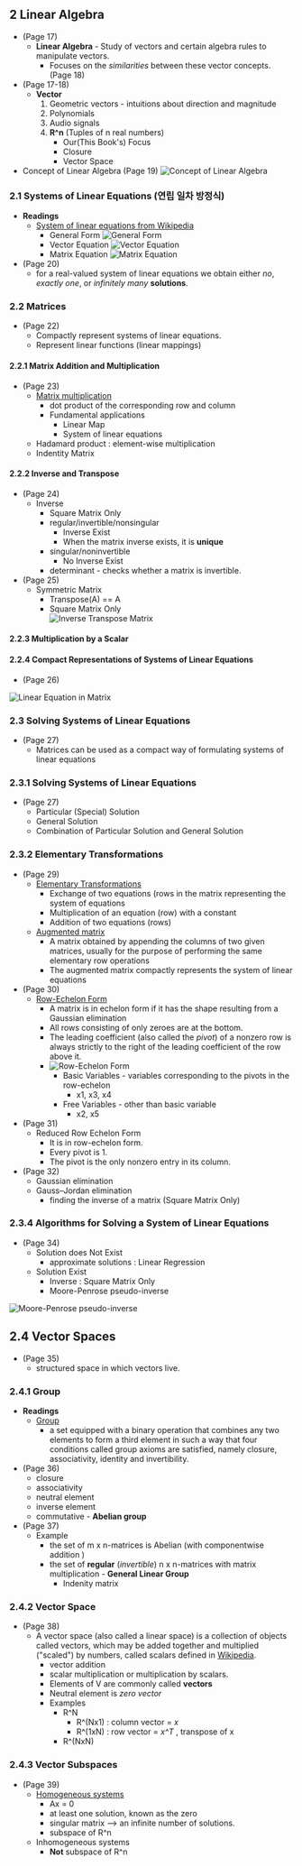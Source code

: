 ## 2 Linear Algebra
 * (Page 17)
   * **Linear Algebra** - Study of vectors and certain algebra rules to manipulate vectors.
     * Focuses on the *similarities* between these vector concepts. (Page 18)
 * (Page 17-18)
   * **Vector**
     1. Geometric vectors - intuitions about direction and magnitude
     1. Polynomials
     1. Audio signals
     1. **R^n** (Tuples of n real numbers)
        * Our(This Book's) Focus
        * Closure 
        * Vector Space
 * Concept of Linear Algebra (Page 19)
 ![Concept of Linear Algebra](https://github.com/kicom95/Math-For-Machine-Learning/blob/master/MML/Images/concept%20of%20linear%20algebra.JPG) 
### 2.1 Systems of Linear Equations (연립 일차 방정식)
 * **Readings**
   * [System of linear equations from Wikipedia](https://en.wikipedia.org/wiki/System_of_linear_equations) 
     * General Form
     ![General Form](https://wikimedia.org/api/rest_v1/media/math/render/svg/f50252ba5f1e440c6323e52462ebcd22d1aa7716)
     * Vector Equation
     ![Vector Equation](https://wikimedia.org/api/rest_v1/media/math/render/svg/27012bec5c523ae61a7a760cbf383e2962ede481)
     * Matrix Equation
     ![Matrix Equation](https://wikimedia.org/api/rest_v1/media/math/render/svg/85b8cb94702eb575b664969060eb077ab8ac37a6)
 * (Page 20)
   * for a real-valued system of linear equations we obtain either *no*, *exactly one*, or *infinitely many* **solutions**.
### 2.2 Matrices
 * (Page 22)
   * Compactly represent systems of linear equations.
   * Represent linear functions (linear mappings)
#### 2.2.1 Matrix Addition and Multiplication
 * (Page 23)
   * [Matrix multiplication](https://en.wikipedia.org/wiki/Matrix_multiplication)
     * dot product of the corresponding row and column
     * Fundamental applications
       * Linear Map
       * System of linear equations
   * Hadamard product : element-wise multiplication
   * Indentity Matrix
#### 2.2.2 Inverse and Transpose
 * (Page 24)
   * Inverse
     * Square Matrix Only
     * regular/invertible/nonsingular
       * Inverse Exist
       * When the matrix inverse exists, it is **unique**
     * singular/noninvertible
       * No Inverse Exist
     * determinant - checks whether a matrix is invertible.  
 * (Page 25)
   * Symmetric Matrix
     * Transpose(A) == A
     * Square Matrix Only    
![Inverse Transpose Matrix](https://github.com/kicom95/Math-For-Machine-Learning/blob/master/MML/Images/inverse%20transpose%20matrix.JPG) 
#### 2.2.3 Multiplication by a Scalar
#### 2.2.4 Compact Representations of Systems of Linear Equations
 * (Page 26)
 
 ![Linear Equation in Matrix](https://github.com/kicom95/Math-For-Machine-Learning/blob/master/MML/Images/compact_representation_of_linear_equation.JPG) 
### 2.3 Solving Systems of Linear Equations
 * (Page 27)
   * Matrices can be used as a compact way of formulating systems of linear equations
### 2.3.1 Solving Systems of Linear Equations
 * (Page 27)
   * Particular (Special) Solution
   * General Solution
   * Combination of Particular Solution and General Solution
### 2.3.2 Elementary Transformations  
* (Page 29)   
  * [Elementary Transformations](https://en.wikipedia.org/wiki/Elementary_matrix#Operations)
    * Exchange of two equations (rows in the matrix representing the system of equations
    * Multiplication of an equation (row) with a constant 
    * Addition of two equations (rows)
  * [Augmented matrix](https://en.wikipedia.org/wiki/Augmented_matrix)  
    * A matrix obtained by appending the columns of two given matrices, usually for the purpose of performing the same elementary row operations 
    * The augmented matrix compactly represents the system of linear equations
* (Page 30)
  * [Row-Echelon Form](https://en.wikipedia.org/wiki/Row_echelon_form)
    * A matrix is in echelon form if it has the shape resulting from a Gaussian elimination
    * All rows consisting of only zeroes are at the bottom.
    * The leading coefficient (also called the *pivot*) of a nonzero row is always strictly to the right of the leading coefficient of the row above it.
    * ![Row-Echelon Form](https://wikimedia.org/api/rest_v1/media/math/render/svg/3743aca294b2e5346c167819fd9ee0bcb79ef22c)
      * Basic Variables - variables corresponding to the pivots in the row-echelon
        * x1, x3, x4
      * Free Variables  - other than basic variable
        * x2, x5
* (Page 31)
  * Reduced Row Echelon Form
    * It is in row-echelon form.
    * Every pivot is 1.
    * The pivot is the only nonzero entry in its column.
* (Page 32)
  * Gaussian elimination
  * Gauss–Jordan elimination
    *  finding the inverse of a matrix (Square Matrix Only)
### 2.3.4 Algorithms for Solving a System of Linear Equations
* (Page 34)
  * Solution does Not Exist
    * approximate solutions : Linear Regression
  * Solution Exist
    * Inverse : Square Matrix Only
    * Moore-Penrose pseudo-inverse
   
![Moore-Penrose pseudo-inverse](https://github.com/kicom95/Math-For-Machine-Learning/blob/master/MML/Images/Moore-Penrose%20pseudo-inverse.JPG)

## 2.4 Vector Spaces
* (Page 35)
  * structured space in which vectors live.
### 2.4.1 Group
* **Readings**
  * [Group](https://en.wikipedia.org/wiki/Group_(mathematics))
    *  a set equipped with a binary operation that combines any two elements to form a third element in such a way that four conditions called group axioms are satisfied, namely closure, associativity, identity and invertibility. 
* (Page 36)
  * closure
  * associativity
  * neutral element
  * inverse element 
  * commutative - **Abelian group**
* (Page 37)
  * Example
    * the set of m x n-matrices is Abelian (with componentwise addition )
    * the set of **regular** (*invertible*) n x n-matrices with matrix multiplication - **General Linear Group**
      * Indenity matrix
    
### 2.4.2 Vector Space
* (Page 38)
  * A vector space (also called a linear space) is a collection of objects called vectors, which may be added together and multiplied ("scaled") by numbers, called scalars defined in [Wikipedia](https://en.wikipedia.org/wiki/Vector_space).
    * vector addition
    * scalar multiplication or multiplication by scalars.
    * Elements of V are commonly called **vectors**
    * Neutral element is *zero vector*
    * Examples
      * R^N
        * R^(Nx1) : column vector = *x*
        * R^(1xN) : row vector = *x^T* , transpose of x
      * R^(NxN)

### 2.4.3 Vector Subspaces
 * (Page 39)
   * [Homogeneous systems](https://en.wikipedia.org/wiki/System_of_linear_equations#Homogeneous_systems)
     * Ax = 0
     * at least one solution, known as the zero
     * singular matrix --> an infinite number of solutions.
     * subspace of R^n
   * Inhomogeneous systems  
     * **Not** subspace of R^n


